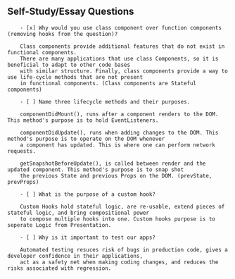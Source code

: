 ## Self-Study/Essay Questions

        - [x] Why would you use class component over function components (removing hooks from the question)?

        Class components provide additional features that do not exist in functional components.
        There are many applications that use class Components, so it is beneficial to adapt to other code bases
        with similar structure. Finally, class components provide a way to use life-cycle methods that are not present
        in functional components. (Class components are Stateful components)

        - [ ] Name three lifecycle methods and their purposes.

        componentDidMount(), runs after a component renders to the DOM. This method's purpose is to hold EventListeners.

        componentDidUpdate(), runs when adding changes to the DOM. This method's purpose is to operate on the DOM whenever
        a component has updated. This is where one can perform network requests.

        getSnapshotBeforeUpdate(), is called between render and the updated component. This method's purpose is to snap shot
        the previous State and previous Props on the DOM. (prevState, prevProps)

        - [ ] What is the purpose of a custom hook?

        Custom Hooks hold stateful logic, are re-usable, extend pieces of stateful logic, and bring compositional power
        to compose multiple hooks into one. Custom hooks purpose is to seperate Logic from Presentation.

        - [ ] Why is it important to test our apps?

        Automated testing resuces risk of bugs in production code, gives a developer confidence in their applications,
        act as a safety net when making coding changes, and reduces the risks associated with regression.
